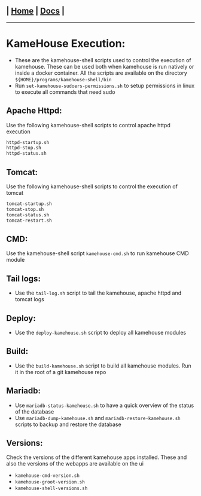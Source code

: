 | [Home](/README.md) | [Docs](/docs/README.md) |
---------------------------------------------------------------

*********************

# KameHouse Execution:

- These are the kamehouse-shell scripts used to control the execution of kamehouse. These can be used both when kamehouse is run natively or inside a docker container. All the scripts are available on the directory `${HOME}/programs/kamehouse-shell/bin`
- Run `set-kamehouse-sudoers-permissions.sh` to setup permissions in linux to execute all commands that need sudo

## Apache Httpd:

Use the following kamehouse-shell scripts to control apache httpd execution
```sh
httpd-startup.sh 
httpd-stop.sh 
httpd-status.sh
```

## Tomcat:

Use the following kamehouse-shell scripts to control the execution of tomcat
```sh
tomcat-startup.sh 
tomcat-stop.sh 
tomcat-status.sh 
tomcat-restart.sh 
```

## CMD:

Use the kamehouse-shell script `kamehouse-cmd.sh` to run kamehouse CMD module

## Tail logs:

- Use the `tail-log.sh` script to tail the kamehouse, apache httpd and tomcat logs

## Deploy:

- Use the `deploy-kamehouse.sh` script to deploy all kamehouse modules

## Build:

- Use the `build-kamehouse.sh` script to build all kamehouse modules. Run it in the root of a git kamehouse repo

## Mariadb:

- Use `mariadb-status-kamehouse.sh` to have a quick overview of the status of the database
- Use `mariadb-dump-kamehouse.sh` and `mariadb-restore-kamehouse.sh` scripts to backup and restore the database
 
## Versions:

Check the versions of the different kamehouse apps installed. These and also the versions of the webapps are available on the ui

- `kamehouse-cmd-version.sh`
- `kamehouse-groot-version.sh`
- `kamehouse-shell-versions.sh`
